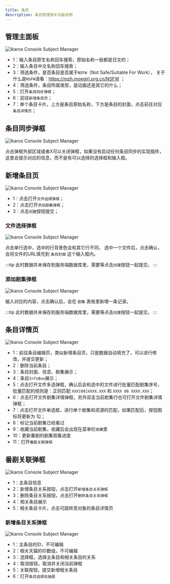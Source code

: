 ```yaml
---
title: 条目
description: 条目管理相关功能说明
---
```


## 管理主面板

![Ikaros Console Subject Manager](/img/user-guide-subjects/Snipaste_2023-07-30_13-55-26.png)

- 1：输入条目原生名称回车搜索，原始名称一般都是日文的；
- 2：输入条目中文名称回车搜索；
- 3：筛选条件，是否条目是否属于`NSFW`（Not Safe/Suitable For Work），
     关于什么是`NSFW`请看：<https://mzh.moegirl.org.cn/NSFW> ；
- 4：筛选条件，条目所属类型，是动画还是其它的什么；
- 5：打开`条目同步弹框`；
- 6：前往`新增条目页`；
- 7：单个条目卡片，上方是条目原始名称，下方是条目的封面，点击前往对应`条目详情页`；

## 条目同步弹框

![Ikaros Console Subject Manager](/img/user-guide-subjects/Snipaste_2023-07-30_14-05-25.png)

点击弹框外部区域或者X可以关闭弹框，如果没有启动任何条目同步的实现插件，这里会提示对应的信息，而不是有可以选择的选择框和输入框。

## 新增条目页

![Ikaros Console Subject Manager](/img/user-guide-subjects/Snipaste_2023-07-30_14-10-02.png)

- 1：点击打开`文件选择弹框`；
- 2：点击打开`添加剧集弹框`；
- 3：点击`创建`按钮提交；

### 文件选择弹框

![Ikaros Console Subject Manager](/img/user-guide-subjects/Snipaste_2023-07-30_14-13-50.png)

点击单行选中，选中的行背景色会和其它行不同，
选中一个文件后，点击确认，会将文件的URL填充到 `条目封面` 这个输入框内。

:::tip
此时数据并未保存到服务端数据库里，需要等点击`创建`按钮一起提交。
:::

### 添加剧集弹框

![Ikaros Console Subject Manager](/img/user-guide-subjects/Snipaste_2023-07-30_14-16-14.png)

输入对应的内容，点击确认后，会在 `剧集` 表格里新增一条记录。

:::tip
此时数据并未保存到服务端数据库里，需要等点击`创建`按钮一起提交。
:::

## 条目详情页

![Ikaros Console Subject Manager](/img/user-guide-subjects/Snipaste_2023-07-30_14-20-03.png)

- 1：前往条目编辑页，类似新增条目页，只是数据自动填充了，可以进行修改，并提交更新；
- 2：删除当前条目；
- 3：条目封面、信息、剧集展示；
- 4：条目`InfoBox`展示；
- 5：点击打开文件多选弹框，确认后会和选中的文件进行批量匹配剧集序号，批量匹配的规则是：正则匹配 `XXX[08]XXXX.XXX` 和 `XXXX 08 XXXX.XXX`；
- 6：点击打开文件剧集详情弹框，另外双击当前剧集行也可打开文件剧集详情弹框；
- 7：点击打开文件单选框，进行单个剧集和资源的匹配，如果匹配后，按钮图标将更新为 勾；
- 8：标记当前剧集已经看过
- 9：收藏当前剧集，收藏后会出现在菜单栏`收藏`里
- 10：更新番剧的剧集观看进度
- 11：打开`番剧关联弹框`

## 番剧关联弹框

![Ikaros Console Subject Manager](/img/user-guide-subjects/Snipaste_2023-10-11_16-13-28.png)

- 1：主条目信息
- 2：新增条目关系按钮，点击打开`新增条目关系弹框`
- 3：删除条目关系按钮，点击打开`删除条目关系弹框`
- 4：相关条目展示
- 5：相关条目卡片，点击可跳转至对象的条目详情页

### 新增条目关系弹框

![Ikaros Console Subject Manager](/img/user-guide-subjects/Snipaste_2023-10-11_16-19-33.png)

- 1：主条目的ID，不可编辑
- 2：相关天猫的ID数组，不可编辑
- 3：选择框，选择主条目和相关条目的关系
- 4：取消按钮，取消并关闭当前弹框
- 5：关联按钮，提交新增相关条目
- 6：打开`条目选择右抽屉`